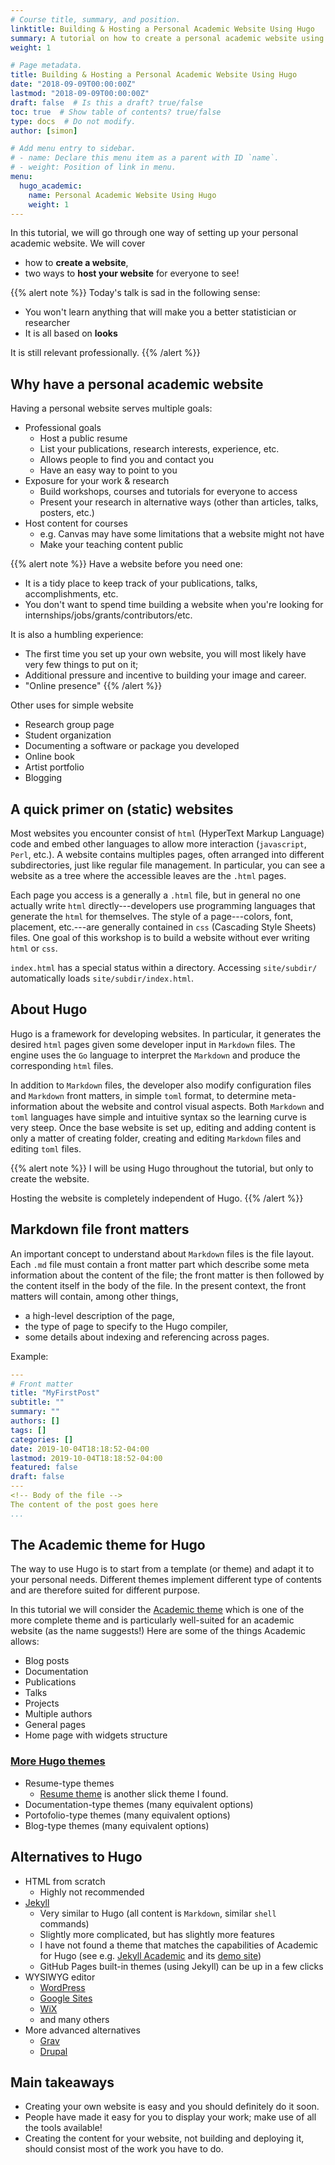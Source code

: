 ```yaml
---
# Course title, summary, and position.
linktitle: Building & Hosting a Personal Academic Website Using Hugo
summary: A tutorial on how to create a personal academic website using the Academic theme for Hugo and host to on GitHub pages or UMich personal space.
weight: 1

# Page metadata.
title: Building & Hosting a Personal Academic Website Using Hugo
date: "2018-09-09T00:00:00Z"
lastmod: "2018-09-09T00:00:00Z"
draft: false  # Is this a draft? true/false
toc: true  # Show table of contents? true/false
type: docs  # Do not modify.
author: [simon]

# Add menu entry to sidebar.
# - name: Declare this menu item as a parent with ID `name`.
# - weight: Position of link in menu.
menu:
  hugo_academic:
    name: Personal Academic Website Using Hugo
    weight: 1
---
```


In this tutorial, we will go through one way of setting up your personal academic website. We will cover  

- how to **create a website**,
- two ways to **host your website** for everyone to see!

{{% alert note %}}
Today's talk is sad in the following sense:

- You won't learn anything that will make you a better statistician or researcher
- It is all based on **looks**

It is still relevant professionally. 
{{% /alert %}}



## Why have a personal academic website


Having a personal website serves multiple goals:

- Professional goals 
  - Host a public resume
  - List your publications, research interests, experience, etc.
  - Allows people to find you and contact you
  - Have an easy way to point to you
- Exposure for your work & research
  - Build workshops, courses and tutorials for everyone to access
  - Present your research in alternative ways (other than articles, talks, posters, etc.)
- Host content for courses
  - e.g. Canvas may have some limitations that a website might not have
  - Make your teaching content public
  
{{% alert note %}}
Have a website before you need one:

- It is a tidy place to keep track of your publications, talks, accomplishments, etc.
- You don't want to spend time building a website when you're looking for internships/jobs/grants/contributors/etc.

It is also a humbling experience:

- The first time you set up your own website, you will most likely have very few things to put on it;
- Additional pressure and incentive to building your image and career.
- "Online presence"
{{% /alert %}}



Other uses for simple website

- Research group page
- Student organization
- Documenting a software or package you developed
- Online book
- Artist portfolio
- Blogging
  
## A quick primer on (static) websites

Most websites you encounter consist of `html` (HyperText Markup Language) code and embed other languages to allow more interaction (`javascript`, `Perl`, etc.). A website contains multiples pages, often arranged into different subdirectories, just like regular file management. In particular, you can see a website as a tree where the accessible leaves are the `.html` pages.

Each page you access is a generally a `.html` file, but in general no one actually write `html` directly---developers use programming languages that generate the `html` for themselves. The style of a page---colors, font, placement, etc.---are generally contained in `css` (Cascading Style Sheets) files. One goal of this workshop is to build a website without ever writing `html` or `css`.

`index.html` has a special status within a directory. Accessing `site/subdir/` automatically loads `site/subdir/index.html`.

## About Hugo

Hugo is a framework for developing websites. In particular, it generates the desired `html` pages given some developer input in `Markdown` files. The engine uses the `Go` language to interpret the `Markdown` and produce the corresponding `html` files. 

In addition to `Markdown` files, the developer also modify configuration files and `Markdown` front matters, in simple `toml` format, to determine meta-information about the website and control visual aspects. Both `Markdown` and `toml` languages have simple and intuitive syntax so the learning curve is very steep. Once the base website is set up, editing and adding content is only a matter of creating folder, creating and editing `Markdown` files and editing `toml` files.


{{% alert note %}}
I will be using Hugo throughout the tutorial, but only to create the website.

Hosting the website is completely independent of Hugo.
{{% /alert %}}

## Markdown file front matters

An important concept to understand about `Markdown` files is the file layout. Each `.md` file must contain a front matter part which describe some meta information about the content of the file; the front matter is then followed by the content itself in the body of the file. In the present context, the front matters will contain, among other things, 

- a high-level description of the page, 
- the type of page to specify to the Hugo compiler, 
- some details about indexing and referencing across pages.

Example:

```yaml
---
# Front matter
title: "MyFirstPost"
subtitle: ""
summary: ""
authors: []
tags: []
categories: []
date: 2019-10-04T18:18:52-04:00
lastmod: 2019-10-04T18:18:52-04:00
featured: false
draft: false
---
<!-- Body of the file -->
The content of the post goes here
...
```

## The Academic theme for Hugo

The way to use Hugo is to start from a template (or theme) and adapt it to your personal needs. Different themes implement different type of contents and are therefore suited for different purpose. 

In this tutorial we will consider the [Academic theme](https://themes.gohugo.io/academic/) which is one of the more complete theme and is particularly well-suited for an academic website (as the name suggests!) Here are some of the things Academic allows:

- Blog posts
- Documentation
- Publications
- Talks
- Projects
- Multiple authors
- General pages
- Home page with widgets structure

### [More Hugo themes](https://themes.gohugo.io/)

- Resume-type themes
  - [Resume theme](https://themes.gohugo.io/hugo-resume/) is another slick theme I found.
- Documentation-type themes (many equivalent options)
- Portofolio-type themes (many equivalent options)
- Blog-type themes (many equivalent options)

## Alternatives to Hugo
- HTML from scratch
  - Highly not recommended
- [Jekyll](https://jekyllrb.com/)
  - Very similar to Hugo (all content is `Markdown`, similar `shell` commands)
  - Slightly more complicated, but has slightly more features
  - I have not found a theme that matches the capabilities of Academic for Hugo (see e.g. [Jekyll Academic](https://ncsu-libraries.github.io/jekyll-academic-docs/) and its [demo site](http://ncsu-libraries.github.io/jekyll-academic/))
  - GitHub Pages built-in themes (using Jekyll) can be up in a few clicks
- WYSIWYG editor
  - [WordPress](https://wordpress.com/)
  - [Google Sites](https://sites.google.com/site/sites/)
  - [WiX](https://www.wix.com/)
  - and many others
- More advanced alternatives
  - [Grav](https://grav.com/)
  - [Drupal](https://www.drupal.org/)

## Main takeaways

- Creating your own website is easy and you should definitely do it soon.
- People have made it easy for you to display your work; make use of all the tools available! 
- Creating the content for your website, not building and deploying it, should consist most of the work you have to do. 
